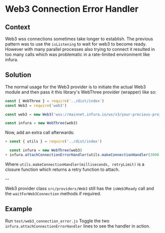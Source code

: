 # Web3 Connection Error Handler

## Context

Web3 wss connections sometimes take longer to establish. The previous pattern was to use the `isListening` to wait for web3 to become ready. However with many parallel processes also trying to connect it resulted in too many calls which was problematic in a rate-limited environment like infura.

## Solution

The normal usage for the Web3 provider is to initiate the actual Web3 module and then pass it this library's WebThree provider (wrapper) like so:

```js
const { WebThree } = require('../dist/index')
const Web3 = require('web3')

const web3 = new Web3('wss://mainnet.infura.io/ws/v3/your-precious-project-key')

const infura = new WebThree(web3)
```

Now, add an extra call afterwards:

```js
+ const { utils } = require('../dist/index')

  const infura = new WebThree(web3)
+ infura.attachConnectionErrorHandler(utils.makeConnectionHandler(3000, 3))
```

Where `utils.makeConnectionHandler(milliseconds, retryLimit)` is a closure function which returns a retry function to attach.

--

Web3 provider class `src/providers/Web3` still has the `isWeb3Ready` call and the `waitForWeb3Connection` methods if required.

## Example

Run `test/web3_connection_error.js`
Toggle the two `infura.attachConnectionErrorHandler` lines to see the handler in action.
